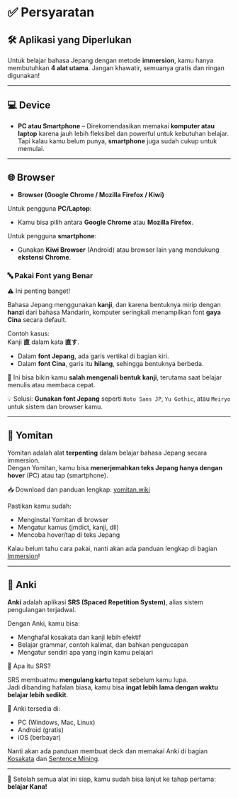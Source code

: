 # ✅ Persyaratan

## 🛠 Aplikasi yang Diperlukan

Untuk belajar bahasa Jepang dengan metode **immersion**, kamu hanya membutuhkan **4 alat utama**. Jangan khawatir, semuanya gratis dan ringan digunakan!

---

## 💻 Device

- **PC atau Smartphone** – Direkomendasikan memakai **komputer atau laptop** karena jauh lebih fleksibel dan powerful untuk kebutuhan belajar.  
Tapi kalau kamu belum punya, **smartphone** juga sudah cukup untuk memulai.

---

## 🌐 Browser

- **Browser (Google Chrome / Mozilla Firefox / Kiwi)**

Untuk pengguna **PC/Laptop**:
- Kamu bisa pilih antara **Google Chrome** atau **Mozilla Firefox**.

Untuk pengguna **smartphone**:
- Gunakan **Kiwi Browser** (Android) atau browser lain yang mendukung **ekstensi Chrome**.

### 🔤 Pakai Font yang Benar

⚠️ Ini penting banget!

Bahasa Jepang menggunakan **kanji**, dan karena bentuknya mirip dengan **hanzi** dari bahasa Mandarin, komputer seringkali menampilkan font **gaya Cina** secara default.

Contoh kasus:  
Kanji **直** dalam kata **直す**.  
- Dalam **font Jepang**, ada garis vertikal di bagian kiri.  
- Dalam **font Cina**, garis itu **hilang**, sehingga bentuknya berbeda.

🧩 Ini bisa bikin kamu **salah mengenali bentuk kanji**, terutama saat belajar menulis atau membaca cepat.

💡 Solusi: **Gunakan font Jepang** seperti `Noto Sans JP`, `Yu Gothic`, atau `Meiryo` untuk sistem dan browser kamu.

---

## 🧩 Yomitan

Yomitan adalah alat **terpenting** dalam belajar bahasa Jepang secara immersion.  
Dengan Yomitan, kamu bisa **menerjemahkan teks Jepang hanya dengan hover** (PC) atau tap (smartphone).

📥 Download dan panduan lengkap: [yomitan.wiki](https://yomitan.wiki)

Pastikan kamu sudah:
- Menginstal Yomitan di browser
- Mengatur kamus (jmdict, kanji, dll)
- Mencoba hover/tap di teks Jepang

Kalau belum tahu cara pakai, nanti akan ada panduan lengkap di bagian [Immersion](immersion.md)!

---

## 🧠 Anki

**Anki** adalah aplikasi **SRS (Spaced Repetition System)**, alias sistem pengulangan terjadwal.

Dengan Anki, kamu bisa:
- Menghafal kosakata dan kanji lebih efektif
- Belajar grammar, contoh kalimat, dan bahkan pengucapan
- Mengatur sendiri apa yang ingin kamu pelajari

📝 Apa itu SRS?

SRS membuatmu **mengulang kartu** tepat sebelum kamu lupa.  
Jadi dibanding hafalan biasa, kamu bisa **ingat lebih lama dengan waktu belajar lebih sedikit**.

📱 Anki tersedia di:
- PC (Windows, Mac, Linux)
- Android (gratis)
- iOS (berbayar)

Nanti akan ada panduan membuat deck dan memakai Anki di bagian [Kosakata](kosakata.md) dan [Sentence Mining](sentence-mining.md).

---

🎉 Setelah semua alat ini siap, kamu sudah bisa lanjut ke tahap pertama: **belajar Kana!**
